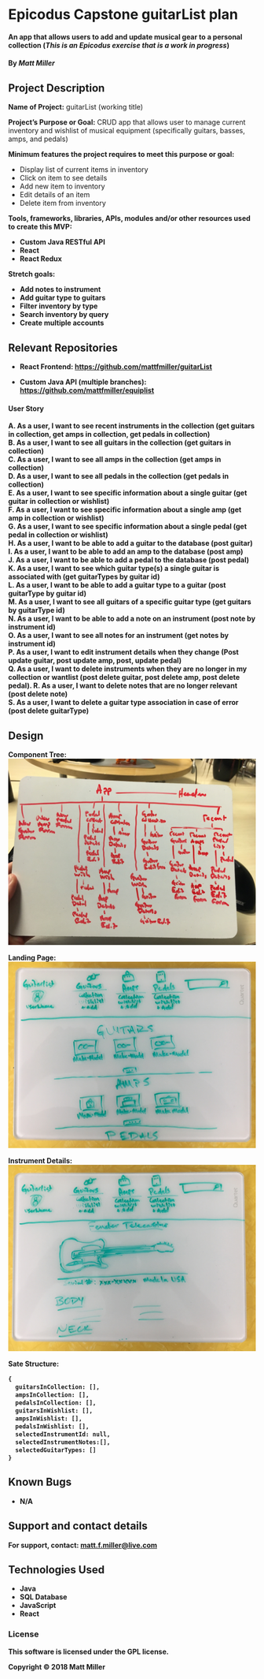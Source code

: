 # Epicodus Capstone guitarList plan

#### An app that allows users to add and update musical gear to a personal collection (_This is an Epicodus exercise that is a work in progress_)

#### By _**Matt Miller**_

## Project Description
<strong>Name of Project:</strong> guitarList (working title)<br>

<strong>Project’s Purpose or Goal:</strong> CRUD app that allows user to manage current inventory and wishlist of musical equipment (specifically guitars, basses, amps, and pedals)<br>

<strong>Minimum features the project requires to meet this purpose or goal:</strong><br>

   * Display list of current items in inventory<br>
   * Click on item to see details<br>
   * Add new item to inventory<br>
   * Edit details of an item<br>
   * Delete item from inventory<br>

<strong>Tools, frameworks, libraries, APIs, modules and/or other resources used to create this MVP:<strong><br>

   * Custom Java RESTful API<br>
   * React<br>
   * React Redux<br>

Stretch goals:<br>
   * Add notes to instrument<br>
   * Add guitar type to guitars<br>
   * Filter inventory by type<br>
   * Search inventory by query<br>
   * Create multiple accounts<br>

## Relevant Repositories

* React Frontend:
https://github.com/mattfmiller/guitarList

* Custom Java API (multiple branches): https://github.com/mattfmiller/equiplist



#### User Story

A. As a user, I want to see recent instruments in the collection (get guitars in collection, get amps in collection, get pedals in collection)<br>
B. As a user, I want to see all guitars in the collection (get guitars in collection)<br>
C. As a user, I want to see all amps in the collection (get amps in collection) <br>
D. As a user, I want to see all pedals in the collection (get pedals in collection) <br>
E. As a user, I want to see specific information about a single guitar (get guitar in collection or wishlist)<br>
F. As a user, I want to see specific information about a single amp (get amp in collection or wishlist)<br>
G. As a user, I want to see specific information about a single pedal (get pedal in collection or wishlist)<br>
H. As a user, I want to be able to add a guitar to the database (post guitar)<br>
I. As a user, I want to be able to add an amp to the database (post amp)<br>
J. As a user, I want to be able to add a pedal to the database (post pedal)<br>
K. As a user, I want to see which guitar type(s) a single guitar is associated with (get guitarTypes by guitar id)<br>
L. As a user, I want to be able to add a guitar type to a guitar (post guitarType by guitar id)<br>
M. As a user, I want to see all guitars of a specific guitar type (get guitars by guitarType id)<br>
N. As a user, I want to be able to add a note on an instrument (post note by instrument id)<br>
O. As a user, I want to see all notes for an instrument (get notes by instrument id)<br>
P. As a user, I want to edit instrument details when they change (Post update guitar, post update amp, post, update pedal)<br>
Q. As a user, I want to delete instruments when they are no longer in my collection or wantlist (post delete guitar, post delete amp, post delete pedal).
R. As a user, I want to delete notes that are no longer relevant (post delete note)<br>
S. As a user, I want to delete a guitar type association in case of error (post delete guitarType)<br>

## Design

Component Tree:
![alt tag](images/component-tree.jpg "Component Tree")

Landing Page:
![alt tag](images/guitarList-landing-page.jpg "Landing Page")

Instrument Details:
![alt tag](images/guitarList-instrument-details.jpg "Landing Page")

Sate Structure:
```
{
  guitarsInCollection: [],
  ampsInCollection: [],
  pedalsInCollection: [],
  guitarsInWishlist: [],
  ampsInWishlist: [],
  pedalsInWishlist: [],
  selectedInstrumentId: null,
  selectedInstrumentNotes:[],
  selectedGuitarTypes: []
}
```

## Known Bugs

* N/A

## Support and contact details

For support, contact: matt.f.miller@live.com

## Technologies Used

* Java
* SQL Database
* JavaScript
* React

### License

This software is licensed under the GPL license.

Copyright © 2018 **Matt Miller**
